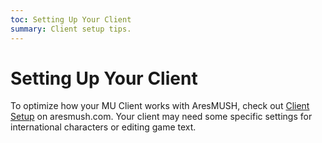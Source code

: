 ```yaml
---
toc: Setting Up Your Client
summary: Client setup tips.
---
```


# Setting Up Your Client

To optimize how your MU Client works with AresMUSH, check out [Client Setup](https://aresmush.com/clients.html) on aresmush.com.  Your client may need some specific settings for international characters or editing game text.